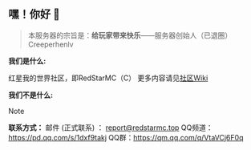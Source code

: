 ## 嘿！你好 👋

> 本服务器的宗旨是：**给玩家带来快乐**——服务器创始人（已退圈）Creeperhenlv

**我们是什么:** 

红星我的世界社区，即RedStarMC（C）
更多内容请见[社区Wiki](https://www.redstarmc.top/Wiki/)


**我们不是什么:**


> [!note]
> **联系方式：**
> 邮件 (正式联系) ： report@redstarmc.top
> QQ频道：https://pd.qq.com/s/1dxf9takj
> QQ群：https://qm.qq.com/q/VtaVCj6F0q
